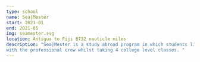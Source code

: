 ```yaml
---
type: school
name: Sea|Mester
start: 2021-01
end: 2021-05
img: seamester.svg
location: Antigua to Fiji 8732 nauticle miles
description: "Sea|Mester is a study abroad program in which students live aboard a sailing vessel and sail the vessel 
with the professional crew whilst taking 4 college level classes. "
---
```


